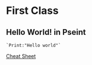 # First Class 
## Hello World! in Pseint

	`Print:"Hello world"`
[Cheat Sheet](https://www.markdownguide.org/cheat-sheet/)
	
